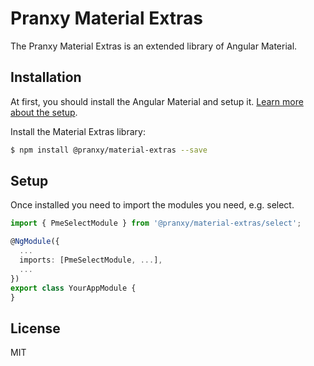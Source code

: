 # Pranxy Material Extras

<!-- [![npm](https://img.shields.io/npm/v/@pranxy/extensions.svg)](https://www.npmjs.com/package/@pranxy/extensions) -->
<!-- [![GitHub Release Date](https://img.shields.io/github/release-date/pranxy/extensions)](https://github.com/pranxy/extensions/releases) -->
<!-- [![license](https://img.shields.io/github/license/mashape/apistatus.svg)](https://github.com/pranxy/extensions/blob/dev/LICENSE) -->
<!-- [![Gitter](https://img.shields.io/gitter/room/pranxy/extensions.svg)](https://gitter.im/matero-io/extensions) -->
<!-- [![API docs](https://img.shields.io/badge/API%20docs-gitbook-red)](https://nzbin.gitbook.io/material-extensions/) -->

The Pranxy Material Extras is an extended library of Angular Material.

## Installation

At first, you should install the Angular Material and setup it. [Learn more about the setup](https://material.angular.io/guide/getting-started).

Install the Material Extras library:

```bash
$ npm install @pranxy/material-extras --save
```

## Setup

Once installed you need to import the modules you need, e.g. select.

```ts
import { PmeSelectModule } from '@pranxy/material-extras/select';

@NgModule({
  ...
  imports: [PmeSelectModule, ...],
  ...
})
export class YourAppModule {
}
```

<!-- ## Theming

After import modules, you must define a theme. [More details about theming](https://material.angular.io/guide/theming).

```scss
@import '~@pranxy/extensions/theming';

@include material-extensions-theme($theme);
@include material-extensions-experimental-theme($theme);
``` -->

<!-- ## Roadmap

Check [projects](https://github.com/pranxy/extras/projects) to know the develop plans. -->

## License

MIT

